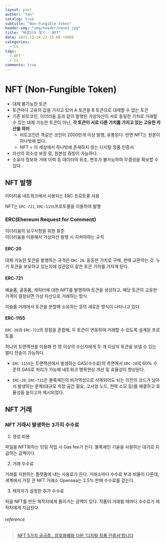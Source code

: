 ```yaml
---
layout: post
author: "Yan"
catalog: true
subtitle: "Non-Fungible Token"
header-img: "img/header/none2.jpg"
title: "배경지식 쌓기 - NFT"
date: 2021-11-24 23:15:08 +0000
categories:
  - CS
tags:
  - NFT
  - CS
comments: true
---
```


# NFT (Non-Fungible Token)

- 대체 불가능한 토큰
- 토큰마다 고유의 값을 가지고 있어 A 토큰을 B 토큰으로 대체할 수 없는 토큰
- 기존 비트코인, 이더리움 등과 같이 발행된 가상자산이 서로 동일한 기차로 거래할 수 있는 대체 가능한 토큰이 아닌, **각 토큰이 서로 다른 가치를 가지고 있는 고유한 자산을 의미**
  - 비트코인은 똑같은 코인이 2000만개 이상 발행, 유통된다. 반면 NFT는 원본이 하나밖에 없다.
  - NFT = 이 세상에서 하나밖에 존재하지 않는 디지털 정품 인증서
- 자산의 희소성 보장 및, 원본성 증빙이 가능하다.
- 소유자 정보와 거래 이력 등 데이터의 위조, 변조가 불가능하여 무결성을 확보할 수 있다.

## NFT 발행

이더리움 네트워크에서 사용되는 ERC 프로토콜 사용

NFT는 `ERC-721`, `ERC-1155`프로토콜을 이용하여 발행

### ERC(Ehereum Request for Comment)

이더리움의 요구사항을 위한 표준  
이더리움을 이용해서 가상자산 발행 시 지켜야하는 규칙

#### ERC-20

대체 가능한 토큰을 발행하는 규격은 `ERC-20`. 동등한 가치로 구매, 판매 교환하는 것. 누가 토큰을 보유하고 있는지에 상관없이 같은 토큰 가치를 가지게 된다.

#### ERC-721

예술품, 골동품, 캐릭터에 대한 NFT를 발행하여 토큰을 생성하고, 해당 토큰의 고유한 가격이 결정되면 가상 자산으로 거래하는 방식

미술품 거래에서 토큰을 분할해 소유하는 등의 새로운 방식이 나타나고 있다.

#### ERC-1155

`ERC-20`과 `ERC-721`의 장점을 혼합해, 두 토큰이 연동하여 거래할 수 있도록 설계된 프로토콜.

하나의 트랜잭션을 이용해 한 명 이상의 수신자에게 두 개 이상의 토큰을 보낼 수 있는 멀티 전송이 가능하다.

- `ERC-1155`는 트랜잭션에서 발생하는 GAS(수수료)의 측면에서 `ERC-20`의 60% 수준의 GAS로 처리가 가능해 네트워크 병목현상 개선 및 효율성이 향상된다.

- `ERC-20`, `ERC-721`은 블록체인의 비가역성으로 삭제되어도 되는 이전의 코드가 남아서 발생하는 문제(대규모 저장 공간 필요, 고사양 노드, 전력 소모 등)를 해결하고 효율성을 높이고자 제시되었다.

## NFT 거래

### NFT 거래시 발생하는 3가지 수수료

1. 생성 비용

파일을 NFT화하는 민팅 작업 시 Gas fee가 든다. 블록체인 기술을 사용하는 대가로 지급하는 금액이다.

2. 거래 수수료

거래를 지원하는 플랫폼에 내는 사용료가 든다. 거래소마다 수수료 부과 비율이 다른데, 세계에서 가장 큰 NFT 거래소 Opensea는 2.5% 판매 수수료를 걷는다.

3. 제작자가 설정한 추가 수수료

처음 NFT를 만든 제작자에게 돌아가는 금액이 있다. 작품이 거래될 때마다 수수료가 제작자에게 지급된다.

###### reference

> [NFT 5가지 궁금증…암호화폐와 다른 ‘디지털 정품 인증서’랍니다](https://www.mk.co.kr/news/economy/view/2021/08/841954/)
